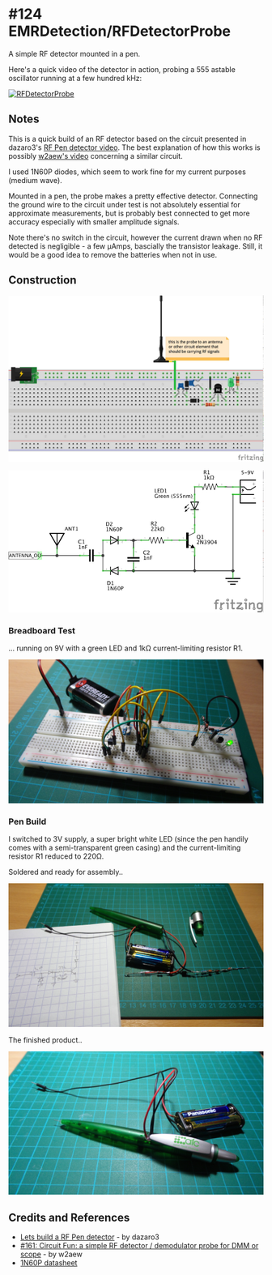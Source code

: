 # #124 EMRDetection/RFDetectorProbe

A simple RF detector mounted in a pen.

Here's a quick video of the detector in action, probing a 555 astable oscillator running at a few hundred kHz:

[![RFDetectorProbe](https://img.youtube.com/vi/Rr9iLDhYq8k/0.jpg)](https://www.youtube.com/watch?v=Rr9iLDhYq8k)

## Notes

This is a quick build of an RF detector based on the circuit presented
in dazaro3's [RF Pen detector video](https://youtu.be/G7xf_qe8P3k).
The best explanation of how this works is possibly
[w2aew's video](https://youtu.be/C8SKiyJUAlU) concerning a similar circuit.

I used 1N60P diodes, which seem to work fine for my current purposes (medium wave).

Mounted in a pen, the probe makes a pretty effective detector.
Connecting the ground wire to the circuit under test is not absolutely essential for approximate measurements,
but is probably best connected to get more accuracy especially with smaller amplitude signals.

Note there's no switch in the circuit, however the current drawn when no RF detected is negligible - a few µAmps, bascially
the transistor leakage. Still, it would be a good idea to remove the batteries when not in use.

## Construction

![Breadboard](./assets/RFDetectorProbe_bb.jpg?raw=true)

![The Schematic](./assets/RFDetectorProbe_schematic.jpg?raw=true)

### Breadboard Test

... running on 9V with a green LED and 1kΩ current-limiting resistor R1.

![The Build](./assets/RFDetectorProbe_build_breadboard.jpg?raw=true)

### Pen Build

I switched to 3V supply, a super bright white LED (since the pen handily comes with a semi-transparent green casing)
and the current-limiting resistor R1 reduced to 220Ω.

Soldered and ready for assembly..

![The Build](./assets/RFDetectorProbe_build_unassembled.jpg?raw=true)

The finished product..

![The Build](./assets/RFDetectorProbe_build.jpg?raw=true)

## Credits and References

* [Lets build a RF Pen detector](https://youtu.be/G7xf_qe8P3k) - by dazaro3
* [#161: Circuit Fun: a simple RF detector / demodulator probe for DMM or scope](https://youtu.be/C8SKiyJUAlU) - by w2aew
* [1N60P datasheet](https://www.futurlec.com/Diodes/1N60P.shtml)
